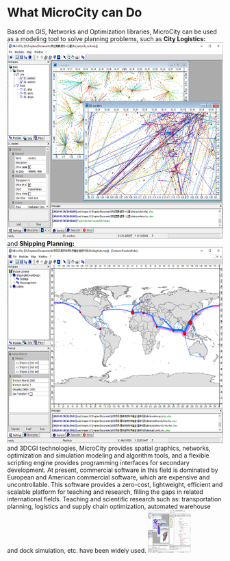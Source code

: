 # What MicroCity can Do
Based on GIS, Networks and Optimization libraries, MicroCity can be used as a modeling tool to solve planning problems, such as **City Logistics:**
<img src="docs/imgs/city_logistics.png" width="640" height="458">
and **Shipping Planning:**
<img src="docs/imgs/shipping_planning.png" width="640" height="458">
and 3DCGI technologies, MicroCity provides spatial graphics, networks, optimization and simulation modeling and algorithm tools, and a flexible scripting engine provides programming interfaces for secondary development. At present, commercial software in this field is dominated by European and American commercial software, which are expensive and uncontrollable. This software provides a zero-cost, lightweight, efficient and scalable platform for teaching and research, filling the gaps in related international fields. Teaching and scientific research such as: transportation planning, logistics and supply chain optimization, automated warehouse and dock simulation, etc. have been widely used. 
<img src="docs/imgs/microcity.png" width="100" height="100">
